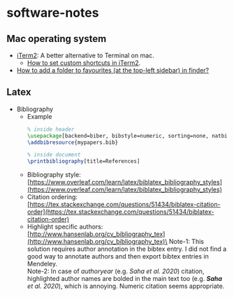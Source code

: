 # software-notes

## Mac operating system
* [iTerm2](https://iterm2.com/): A better alternative to Terminal on mac.
  * [How to set custom shortcuts in iTerm2](https://stackoverflow.com/questions/6205157/iterm-2-how-to-set-keyboard-shortcuts-to-jump-to-beginning-end-of-line).
* [How to add a folder to favourites (at the top-left sidebar) in finder?](https://discussions.apple.com/thread/7160416)

## Latex
* Bibliography
  * Example
    ``` latex
    % inside header
    \usepackage[backend=biber, bibstyle=numeric, sorting=none, natbib=true, defernumbers=true, url = false, maxbibnames=999, giveninits=true, uniquename=false, date=year, isbn=false]{biblatex}
    \addbibresource{mypapers.bib}

    % inside document
    \printbibliography[title=References]
    ```
  * Bibliography style: [https://www.overleaf.com/learn/latex/biblatex_bibliography_styles](https://www.overleaf.com/learn/latex/biblatex_bibliography_styles)
  * Citation ordering: [https://tex.stackexchange.com/questions/51434/biblatex-citation-order](https://tex.stackexchange.com/questions/51434/biblatex-citation-order)
  * Highlight specific authors: [http://www.hansenlab.org/cv_bibliography_tex](http://www.hansenlab.org/cv_bibliography_tex)\
  Note-1: This solution requires author annotation in the bibtex entry. I did not find a good way to annotate authors and then export bibtex entries in Mendeley.\
  Note-2: In case of _authoryear_ (e.g. _Saha et al. 2020_) citation, highlighted author names are bolded in the main text too (e.g. _**Saha** et al. 2020_), which is annoying. Numeric citation seems appropriate.
